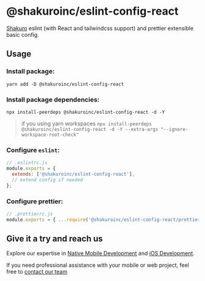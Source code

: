 # @shakuroinc/eslint-config-react

[Shakuro](https://shakuro.com/) eslint (with React and tailwindcss support) and prettier extensible basic config.

## Usage

### Install package:

`yarn add -D @shakuroinc/eslint-config-react`

### Install package dependencies:

`npx install-peerdeps @shakuroinc/eslint-config-react -d -Y`

> if you using yarn workspaces `npx install-peerdeps @shakuroinc/eslint-config-react -d -Y --extra-args "--ignore-workspace-root-check"`

### Configure `eslint`:

```js
// .eslintrc.js
module.exports = {
  extends: ['@shakuroinc/eslint-config-react'],
  // extend config if needed
};
```

### Configure prettier:

```js
// .prettierrc.js
module.exports = { ...require('@shakuroinc/eslint-config-react/prettier.config') };
```

## Give it a try and reach us

Explore our expertise in <a href="https://shakuro.com/services/native-mobile-development/?utm_source=github&utm_medium=repository&utm_campaign=eslint">Native Mobile Development</a> and <a href="https://shakuro.com/services/ios-dev/?utm_source=github&utm_medium=repository&utm_campaign=eslint">iOS Development</a>.</p>

If you need professional assistance with your mobile or web project, feel free to <a href="https://shakuro.com/get-in-touch/?utm_source=github&utm_medium=repository&utm_campaign=eslint">contact our team</a>
